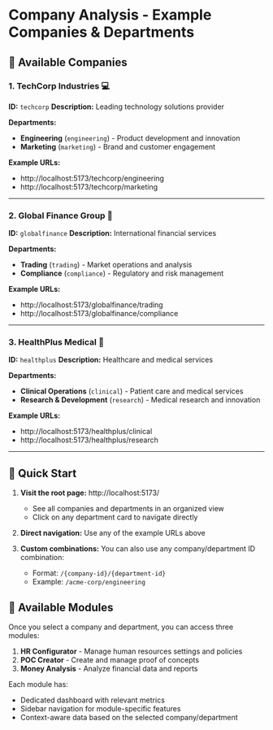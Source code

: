 # Company Analysis - Example Companies & Departments

## 🏢 Available Companies

### 1. TechCorp Industries 💻
**ID:** `techcorp`
**Description:** Leading technology solutions provider

**Departments:**
- **Engineering** (`engineering`) - Product development and innovation
- **Marketing** (`marketing`) - Brand and customer engagement

**Example URLs:**
- http://localhost:5173/techcorp/engineering
- http://localhost:5173/techcorp/marketing

---

### 2. Global Finance Group 🏦
**ID:** `globalfinance`
**Description:** International financial services

**Departments:**
- **Trading** (`trading`) - Market operations and analysis
- **Compliance** (`compliance`) - Regulatory and risk management

**Example URLs:**
- http://localhost:5173/globalfinance/trading
- http://localhost:5173/globalfinance/compliance

---

### 3. HealthPlus Medical 🏥
**ID:** `healthplus`
**Description:** Healthcare and medical services

**Departments:**
- **Clinical Operations** (`clinical`) - Patient care and medical services
- **Research & Development** (`research`) - Medical research and innovation

**Example URLs:**
- http://localhost:5173/healthplus/clinical
- http://localhost:5173/healthplus/research

---

## 🚀 Quick Start

1. **Visit the root page:** http://localhost:5173/
   - See all companies and departments in an organized view
   - Click on any department card to navigate directly

2. **Direct navigation:** Use any of the example URLs above

3. **Custom combinations:** You can also use any company/department ID combination:
   - Format: `/{company-id}/{department-id}`
   - Example: `/acme-corp/engineering`

## 📱 Available Modules

Once you select a company and department, you can access three modules:

1. **HR Configurator** - Manage human resources settings and policies
2. **POC Creator** - Create and manage proof of concepts
3. **Money Analysis** - Analyze financial data and reports

Each module has:
- Dedicated dashboard with relevant metrics
- Sidebar navigation for module-specific features
- Context-aware data based on the selected company/department